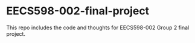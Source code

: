 # EECS598-002-final-project

This repo includes the code and thoughts for EECS598-002 Group 2 final project.
